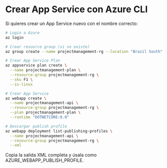 # Crear App Service con Azure CLI

Si quieres crear un App Service nuevo con el nombre correcto:

```bash
# Login a Azure
az login

# Crear resource group (si no existe)
az group create --name projectmanagement-rg --location "Brazil South"

# Crear App Service Plan
az appservice plan create \
  --name projectmanagement-plan \
  --resource-group projectmanagement-rg \
  --sku F1 \
  --is-linux

# Crear App Service
az webapp create \
  --name projectmanagement-api \
  --resource-group projectmanagement-rg \
  --plan projectmanagement-plan \
  --runtime "DOTNETCORE:8.0"

# Descargar publish profile
az webapp deployment list-publishing-profiles \
  --name projectmanagement-api \
  --resource-group projectmanagement-rg \
  --xml
```

Copia la salida XML completa y úsala como AZURE_WEBAPP_PUBLISH_PROFILE.